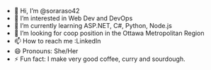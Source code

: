 - 👋 Hi, I’m @soraraso42
- 👀 I’m interested in Web Dev and DevOps
- 🌱 I’m currently learning ASP.NET, C#, Python, Node.js
- 💞️ I’m looking for coop position in the Ottawa Metropolitan Region
- 📫 How to reach me :LinkedIn
- 😄 Pronouns: She/Her
- ⚡ Fun fact: I make very good coffee, curry and sourdough.

<!---
soraraso42/soraraso42 is a ✨ special ✨ repository because its `README.md` (this file) appears on your GitHub profile.
You can click the Preview link to take a look at your changes.
--->
